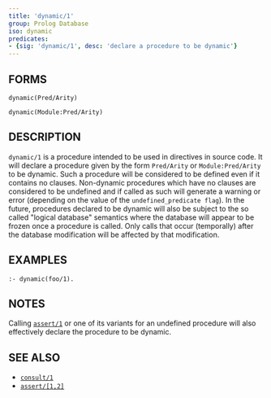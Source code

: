 ```yaml
---
title: 'dynamic/1'
group: Prolog Database
iso: dynamic
predicates:
- {sig: 'dynamic/1', desc: 'declare a procedure to be dynamic'}
---
```


## FORMS
```
dynamic(Pred/Arity)

dynamic(Module:Pred/Arity)
```
## DESCRIPTION

`dynamic/1` is a procedure intended to be used in directives in source code. It will declare a procedure given by the form `Pred/Arity` or `Module:Pred/Arity` to be dynamic. Such a procedure will be considered to be defined even if it contains no clauses. Non-dynamic procedures which have no clauses are considered to be undefined and if called as such will generate a warning or error (depending on the value of the `undefined_predicate flag`). In the future, procedures declared to be dynamic will also be subject to the so called &quot;logical database&quot; semantics where the database will appear to be frozen once a procedure is called. Only calls that occur (temporally) after the database modification will be affected by that modification.

## EXAMPLES
```
:- dynamic(foo/1).
```
## NOTES

Calling [`assert/1`](assert.html) or one of its variants for an undefined procedure will also effectively declare the procedure to be dynamic.

## SEE ALSO

- [`consult/1`](consult.html)
- [`assert/[1,2]`](assert.html)
